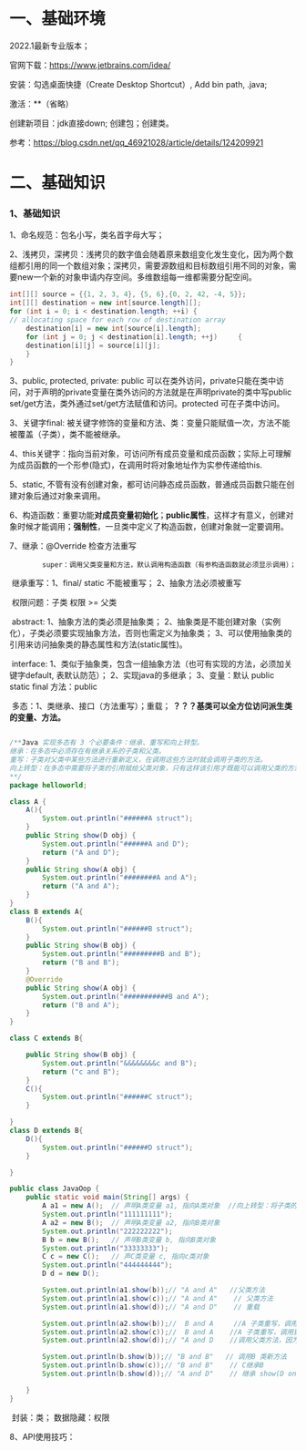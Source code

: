 # 一、基础环境

2022.1最新专业版本；

官网下载：https://www.jetbrains.com/idea/

安装：勾选桌面快捷（Create Desktop Shortcut）, Add bin path, .java;

激活：**（省略）

创建新项目：jdk直接down; 创建包；创建类。

参考：https://blog.csdn.net/qq_46921028/article/details/124209921

# 二、基础知识

### 1、基础知识

1、命名规范：包名小写，类名首字母大写；

2、浅拷贝，深拷贝：浅拷贝的数字值会随着原来数组变化发生变化，因为两个数组都引用的同一个数组对象；深拷贝，需要源数组和目标数组引用不同的对象，需要new一个新的对象申请内存空间。多维数组每一维都需要分配空间。

```java
int[][] source = {{1, 2, 3, 4}, {5, 6},{0, 2, 42, -4, 5}};
int[][] destination = new int[source.length][];
for (int i = 0; i < destination.length; ++i) {
// allocating space for each row of destination array
	destination[i] = new int[source[i].length];
	for (int j = 0; j < destination[i].length; ++j) 	{
	destination[i][j] = source[i][j];
	}
}
```

3、public, protected, private: public 可以在类外访问，private只能在类中访问，对于声明的private变量在类外访问的方法就是在声明private的类中写public set/get方法，类外通过set/get方法赋值和访问。protected 可在子类中访问。

3、关键字final: 被关键字修饰的变量和方法、类：变量只能赋值一次，方法不能被覆盖（子类），类不能被继承。

4、this关键字：指向当前对象，可访问所有成员变量和成员函数；实际上可理解为成员函数的一个形参(隐式)，在调用时将对象地址作为实参传递给this.

5、static, 不管有没有创建对象，都可访问静态成员函数，普通成员函数只能在创建对象后通过对象来调用。

6、构造函数：重要功能**对成员变量初始化**；**public属性**，这样才有意义，创建对象时候才能调用；**强制性**，一旦类中定义了构造函数，创建对象就一定要调用。

7、继承：@Override  检查方法重写

 			super：调用父类变量和方法，默认调用构造函数（有参构造函数就必须显示调用）；

​			继承重写：1、final/ static 不能被重写； 2、抽象方法必须被重写

​			权限问题：子类 权限 >= 父类

​			abstract: 1、抽象方法的类必须是抽象类； 2、抽象类是不能创建对象（实例化），子类必须要实现抽象方法，否则也需定义为抽象类； 3、可以使用抽象类的引用来访问抽象类的静态属性和方法(static属性)。

​			interface: 1、类似于抽象类，包含一组抽象方法（也可有实现的方法，必须加关键字default, 表默认防范）； 2、实现java的多继承； 3、变量：默认 public static final 方法：public

​			多态：1、类继承、接口（方法重写）；重载；   **？？？基类可以全方位访问派生类的变量、方法。**

```java

/**Java 实现多态有 3 个必要条件：继承、重写和向上转型。
继承：在多态中必须存在有继承关系的子类和父类。
重写：子类对父类中某些方法进行重新定义，在调用这些方法时就会调用子类的方法。
向上转型：在多态中需要将子类的引用赋给父类对象，只有这样该引用才既能可以调用父类的方法，又能调用子类的方法。
**/
package helloworld;

class A {
    A(){
        System.out.println("######A struct");
    }
    public String show(D obj) {
        System.out.println("######A and D");
        return ("A and D");
    }
    public String show(A obj) {
        System.out.println("########A and A");
        return ("A and A");
    }
}
class B extends A{
    B(){
        System.out.println("######B struct");
    }
    public String show(B obj) {
        System.out.println("#########B and B");
        return ("B and B");
    }
    @Override
    public String show(A obj) {
        System.out.println("###########B and A");
        return ("B and A");
    }
}

class C extends B{

    public String show(B obj) {
        System.out.println("&&&&&&&&c and B");
        return ("c and B");
    }
    C(){
        System.out.println("######C struct");
    }

}
class D extends B{
    D(){
        System.out.println("######D struct");
    }

}

public class JavaOop {
    public static void main(String[] args) {
        A a1 = new A();  // 声明A类变量 a1, 指向A类对象  //向上转型：将子类的引用赋给父类对象，
        System.out.println("111111111");
        A a2 = new B();  // 声明A类变量 a2, 指向B类对象
        System.out.println("222222222");
        B b = new B();   // 声明B类变量 b, 指向B类对象
        System.out.println("33333333");
        C c = new C();   // 声C类变量 c, 指向c类对象
        System.out.println("444444444");
        D d = new D();

        System.out.println(a1.show(b));// "A and A"   //父类方法
        System.out.println(a1.show(c));// "A and A"    // 父类方法
        System.out.println(a1.show(d));// "A and D"    // 重载

        System.out.println(a2.show(b));//  B and A     //A 子类重写，调用重写方法
        System.out.println(a2.show(c));//  B and A    //A 子类重写，调用重写方法
        System.out.println(a2.show(d));// "A and D    //调用父类方法，因为子类没有重写覆盖

        System.out.println(b.show(b));// "B and B"   // 调用B 类新方法
        System.out.println(b.show(c));// "B and B"    // C继承B
        System.out.println(b.show(d));// "A and D"    // 继承 show(D ong)

    }
}
```

​			封装：类； 数据隐藏：权限

8、API使用技巧：







